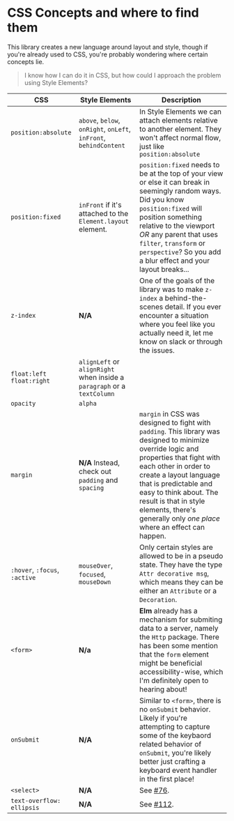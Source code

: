 # CSS Concepts and where to find them

This library creates a new language around layout and style, though if you're already used to CSS, you're probably wondering where certain concepts lie.

> I know how I can do it in CSS, but how could I approach the problem using Style Elements?


CSS    |  Style Elements  | Description
-------|------------------|------------
`position:absolute` | `above`, `below`, `onRight`, `onLeft`, `inFront`, `behindContent` |  In Style Elements we can attach elements relative to another element.  They won't affect normal flow, just like `position:absolute`
`position:fixed` | `inFront` if it's attached to the `Element.layout` element.  |  `position:fixed` needs to be at the top of your view or else it can break in seemingly random ways.  Did you know `position:fixed` will position something relative to the viewport *OR* any parent that uses `filter`, `transform` or `perspective`?  So you add a blur effect and your layout breaks...
`z-index` | __N/A__  |  One of the goals of the library was to make `z-index` a behind-the-scenes detail.  If you ever encounter a situation where you feel like you actually need it, let me know on slack or through the issues.
`float:left` `float:right` | `alignLeft` or `alignRight` when inside a `paragraph` or a `textColumn` |
`opacity` | `alpha` |
`margin` | __N/A__  Instead, check out `padding` and `spacing` |  `margin` in CSS was designed to fight with `padding`.  This library was designed to minimize override logic and properties that fight with each other in order to create a layout language that is predictable and easy to think about.  The result is that in style elements, there's generally only *one place* where an effect can happen.
`:hover`, `:focus`, `:active` | `mouseOver`, `focused`, `mouseDown`  | Only certain styles are allowed to be in a pseudo state.  They have the type `Attr decorative msg`, which means they can be either an `Attribute` or a `Decoration`.
`<form>` | __N/a__ | __Elm__ already has a mechanism for submiting data to a server, namely the `Http` package.  There has been some mention that the `form` element might be beneficial accessibility-wise, which I'm definitely open to hearing about!
`onSubmit` | __N/A__ | Similar to `<form>`, there is no `onSubmit` behavior.  Likely if you're attempting to capture some of the keybaord related behavior of `onSubmit`, you're likely better just crafting a keyboard event handler in the first place!
`<select>` | __N/A__ | See [#76](https://github.com/mdgriffith/elm-ui/issues/76).
`text-overflow: ellipsis` | __N/A__ | See [#112](https://github.com/mdgriffith/elm-ui/issues/112).
